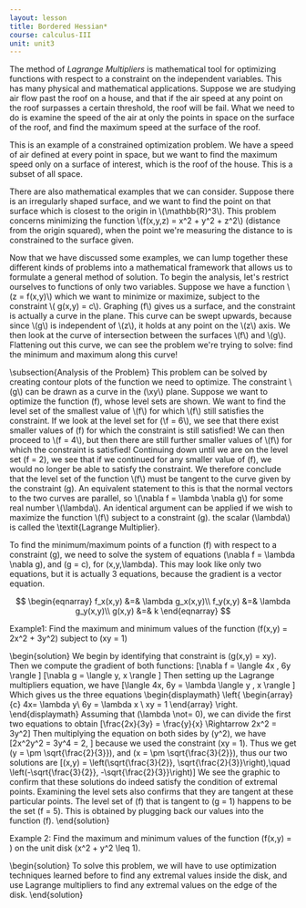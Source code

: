 ```yaml
---
layout: lesson
title: Bordered Hessian*
course: calculus-III
unit: unit3
---
```


The method of *Lagrange Multipliers*  is  mathematical tool for optimizing functions with respect to a constraint on the independent variables. This has many physical and mathematical applications. Suppose we are studying air flow past the roof on a house, and that if the air speed at any point on the roof surpasses a certain threshold, the roof will be fail. What we need to do is examine the speed of the air at only the points in space on the surface of the roof, and find the maximum speed at the surface of the roof. 

This is an example of a constrained optimization problem. We have a speed of air defined at every point in space, but we want to find the maximum speed only on a surface of interest, which is the roof of the house. This is a subset of all space. 

There are also mathematical examples that we can consider. Suppose there is an irregularly shaped surface, and we want to find the point on that surface which is closest to the origin in \\(\mathbb{R}^3\\). This problem concerns minimizing the function \\(f(x,y,z) = x^2 + y^2 + z^2\\) (distance from the origin squared), when the point we're measuring the distance to is constrained to the surface given.

Now that we have discussed some examples, we can lump together these different kinds of problems into a mathematical framework that allows us to formulate a general method of solution. To begin the analysis, let's restrict ourselves to functions of only two variables. Suppose we have a function \\(z = f(x,y)\\) which we want to minimize or maximize, subject to the constraint \\( g(x,y) = c\\). Graphing \(f\\) gives us a surface, and the constraint is actually a curve in the plane. This curve can be swept upwards, because since \\(g\\) is independent of \\(z\\), it holds at any point on the \\(z\\) axis. We then look at the curve of intersection between the surfaces \\(f\\) and \\(g\\). Flattening out this curve, we can see the problem we're trying to solve: find the minimum and maximum along this curve! 

\subsection{Analysis of the Problem}
This problem can be solved by creating contour plots of the function we need to optimize. The constraint \\(g\\) can be drawn as a curve in the \(\xy\\) plane. Suppose we want to optimize the function \(f\), whose level sets are shown. We want to find the level set of the smallest value of \\(f\\) for which \\(f\\) still satisfies the constraint. If we look at the level set for \(\f = 6\\), we see that there exist smaller values of \(f\) for which the constraint is still satisfied! We can then proceed to \\(f = 4\\), but then there are still further smaller values of \\(f\\) for which the constraint is satisfied! Continuing down until we are on the level set \(f = 2\), we see that if we continued for any smaller value of \(f\), we would no longer be able to satisfy the constraint. We therefore conclude that the level set of the function \\(f\\) must be tangent to the curve given by the constraint \(g\). An equivalent statement to this is that the normal vectors to the two curves are parallel, so \\(\nabla f = \lambda \nabla g\\) for some real number \\(\lambda\\). An identical argument can be applied if we wish to maximize the function \\(f\\) subject to a constraint \(g\). the scalar \(\\lambda\\) is called the \textit{Lagrange Multiplier}.

To find the minimum/maximum points of a function \(f\) with respect to a constraint \(g\), we need to solve the system of equations \(\nabla f = \lambda \nabla g\), and \(g = c\), for \(x,y,\lambda\). This may look like only two equations, but it is actually 3 equations, because the gradient is a vector equation.

$$
\begin{eqnarray}
f_x(x,y) &=& \lambda g_x(x,y)\\
f_y(x,y) &=& \lambda g_y(x,y)\\
g(x,y) &=& k
\end{eqnarray}  $$

Example1: Find the maximum and minimum values of the function \(f(x,y) = 2x^2 + 3y^2\) subject to \(xy = 1\)

\begin{solution}
We begin by identifying that constraint is \(g(x,y) = xy\). Then we compute the gradient of both functions:
\[\nabla f = \langle 4x , 6y \rangle \]
\[\nabla g = \langle y, x \rangle \]
Then setting up the Lagrange multipliers equation, we have 
\[\langle 4x, 6y = \lambda \langle y , x \rangle \]
Which gives us the three equations 
\begin{displaymath}
\left\{
\begin{array}{c}
4x= \lambda y\\
6y = \lambda x \\
xy = 1
\end{array}
\right.
\end{displaymath}
Assuming that \(\lambda \not= 0\), we can divide the first two equations to obtain
\[\frac{2x}{3y} = \frac{y}{x} \Rightarrow 2x^2 = 3y^2\]
Then multiplying the equation on both sides by \(y^2\), we have 
\[2x^2y^2 = 3y^4 = 2, \]
because we used the constraint \(xy = 1\). Thus we get \(y = \pm \sqrt{\frac{2}{3}}\), and \(x = \pm \sqrt{\frac{3}{2}}\), thus our two solutions are 
\[(x,y) = \left(\sqrt{\frac{3}{2}}, \sqrt{\frac{2}{3}}\right),\quad   \left(-\sqrt{\frac{3}{2}}, -\sqrt{\frac{2}{3}}\right)\]
We see the graphic to confirm that these solutions do indeed satisfy the condition of extremal points. Examining the level sets also confirms that they are tangent at these particular points. The level set of \(f\) that is tangent to \(g = 1\) happens to be the set \(f = 5\). This is obtained by plugging back our values into the function \(f\). 
\end{solution}

Example 2: Find the maximum and minimum values of the function \(f(x,y) =  \) on the unit disk \(x^2 + y^2 \leq 1\). 

\begin{solution}
To solve this problem, we will have to use optimization techniques learned before to find any extremal values inside the disk, and use Lagrange multipliers to find any extremal values on the edge of the disk. 
\end{solution}
